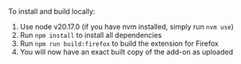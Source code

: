To install and build locally:
1. Use node v20.17.0 (if you have nvm installed, simply run `nvm use`)
2. Run `npm install` to install all dependencies
3. Run `npm run build:firefox` to build the extension for Firefox
4. You will now have an exact built copy of the add-on as uploaded